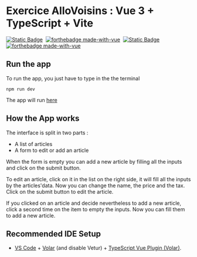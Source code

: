 # Exercice AlloVoisins : Vue 3 + TypeScript + Vite

[![Static Badge](https://img.shields.io/badge/Vue%203-4FC08D?style=for-the-badge&logo=vuedotjs&logoColor=white)](https://vuejs.org/)&nbsp;
[![forthebadge made-with-vue](https://img.shields.io/badge/TypeScript-007ACC?style=for-the-badge&logo=typescript&logoColor=white)](https://www.typescriptlang.org/)&nbsp;
[![Static Badge](https://img.shields.io/badge/Vite-646CFF?style=for-the-badge&logo=vite&logoColor=white)](https://vitejs.dev/)&nbsp;
[![forthebadge made-with-vue](https://img.shields.io/badge/Sass-CC6699?style=for-the-badge&logo=sass&logoColor=white)](https://sass-lang.com/)

## Run the app

To run the app, you just have to type in the the terminal

`npm run dev`

The app will run [here](http://localhost:5173)

## How the App works

The interface is split in two parts :

- A list of articles
- A form to edit or add an article

When the form is empty you can add a new article by filling all the inputs and click on the submit button.

To edit an article, click on it in the list on the right side, it will fill all the inputs by the articles'data. Now you can change the name, the price and the tax. Click on the submit button to edit the article.

If you clicked on an article and decide nevertheless to add a new article, click a second time on the item to empty the inputs. Now you can fill them to add a new article.

## Recommended IDE Setup

- [VS Code](https://code.visualstudio.com/) + [Volar](https://marketplace.visualstudio.com/items?itemName=Vue.volar) (and disable Vetur) + [TypeScript Vue Plugin (Volar)](https://marketplace.visualstudio.com/items?itemName=Vue.vscode-typescript-vue-plugin).
